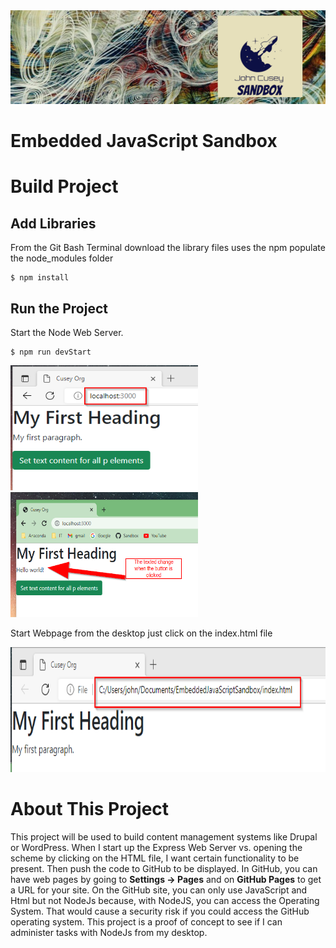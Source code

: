 <img src="https://github.com/johncuseysan/GettingStarted/blob/main/SanBanner.png" alt="John Cusey Sandbox Logo" height="150" width="1000">

# Embedded JavaScript Sandbox 

# Build Project    
## Add Libraries    

From the Git Bash Terminal download the library files uses the npm populate the node_modules folder     

```
$ npm install
```   
## Run the Project     

Start the Node Web Server. 
```
$ npm run devStart
```

<img src="https://github.com/johncuseysan/GettingStarted/blob/main/RepositoriesImages/StartupFunctions/ExpressWebServer.png" alt="Express Web Server" height="200" width="300">

<img src="https://github.com/johncuseysan/GettingStarted/blob/main/RepositoriesImages/StartupFunctions/ButtonClick.png" alt="ButtonClick" height="200" width="300">




Start Webpage from the desktop just click on the index.html file 

<img src="https://github.com/johncuseysan/GettingStarted/blob/main/RepositoriesImages/StartupFunctions/ClickOnHtml.png" alt="Express Web Server" height="200" width="600">

# About This Project 

This project will be used to build content management systems like Drupal or  WordPress. When I start up the Express Web Server vs. opening the scheme by clicking on the HTML file, I want certain functionality to be present. Then push the code to GitHub to be displayed. In GitHub, you can have web pages by going to **Settings -> Pages** and on **GitHub Pages** to get a URL for your site. On the GitHub site, you can only use JavaScript and Html but not NodeJs because, with NodeJS, you can access the Operating System. That would cause a security risk if you could access the GitHub operating system. This project is a proof of concept to see if I can administer tasks with NodeJs from my desktop.
